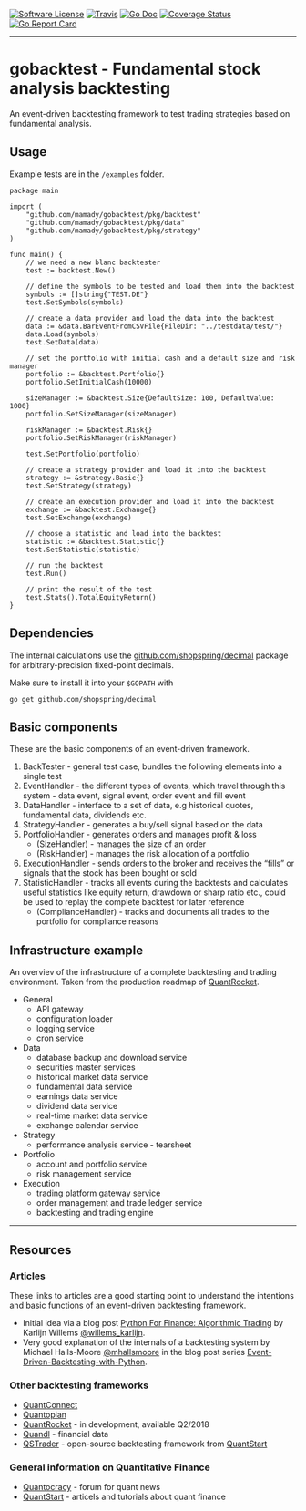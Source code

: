 [![Software License](https://img.shields.io/badge/license-MIT-brightgreen.svg?style=flat-square)](/LICENSE.md)
[![Travis](https://img.shields.io/travis/mamady/gobacktest.svg?style=flat-square)](https://travis-ci.org/mamady/gobacktest)
[![Go Doc](https://img.shields.io/badge/godoc-reference-blue.svg?style=flat-square)](http://godoc.org/github.com/mamady/gobacktest)
[![Coverage Status](https://img.shields.io/coveralls/mamady/gobacktest/master.svg?style=flat-square)](https://coveralls.io/github/mamady/gobacktest?branch=master)
[![Go Report Card](https://goreportcard.com/badge/github.com/mamady/gobacktest?style=flat-square)](https://goreportcard.com/report/github.com/mamady/gobacktest)

---

# gobacktest - Fundamental stock analysis backtesting

An event-driven backtesting framework to test trading strategies based on fundamental analysis.

## Usage

Example tests are in the `/examples` folder.

```golang
package main

import (
    "github.com/mamady/gobacktest/pkg/backtest"
    "github.com/mamady/gobacktest/pkg/data"
    "github.com/mamady/gobacktest/pkg/strategy"
)

func main() {
    // we need a new blanc backtester
    test := backtest.New()

    // define the symbols to be tested and load them into the backtest
    symbols := []string{"TEST.DE"}
    test.SetSymbols(symbols)

    // create a data provider and load the data into the backtest
    data := &data.BarEventFromCSVFile{FileDir: "../testdata/test/"}
    data.Load(symbols)
    test.SetData(data)

    // set the portfolio with initial cash and a default size and risk manager
    portfolio := &backtest.Portfolio{}
    portfolio.SetInitialCash(10000)

    sizeManager := &backtest.Size{DefaultSize: 100, DefaultValue: 1000}
    portfolio.SetSizeManager(sizeManager)

    riskManager := &backtest.Risk{}
    portfolio.SetRiskManager(riskManager)

    test.SetPortfolio(portfolio)

    // create a strategy provider and load it into the backtest
    strategy := &strategy.Basic{}
    test.SetStrategy(strategy)

    // create an execution provider and load it into the backtest
    exchange := &backtest.Exchange{}
    test.SetExchange(exchange)

    // choose a statistic and load into the backtest
    statistic := &backtest.Statistic{}
    test.SetStatistic(statistic)

    // run the backtest
    test.Run()

    // print the result of the test
    test.Stats().TotalEquityReturn()
}
```

## Dependencies

The internal calculations use the [github.com/shopspring/decimal](https://github.com/shopspring/decimal) package for arbitrary-precision fixed-point decimals.

Make sure to install it into your `$GOPATH` with

    go get github.com/shopspring/decimal

## Basic components

These are the basic components of an event-driven framework.

1. BackTester - general test case, bundles the following elements into a single test
2. EventHandler - the different types of events, which travel through this system - data event, signal event, order event and fill event
3. DataHandler - interface to a set of data, e.g historical quotes, fundamental data, dividends etc.
4. StrategyHandler - generates a buy/sell signal based on the data
5. PortfolioHandler - generates orders and manages profit & loss
    + (SizeHandler) - manages the size of an order
    + (RiskHandler) - manages the risk allocation of a portfolio
6. ExecutionHandler - sends orders to the broker and receives the “fills” or signals that the stock has been bought or sold
7. StatisticHandler - tracks all events during the backtests and calculates useful statistics like equity return, drawdown or sharp ratio etc., could be used to replay the complete backtest for later reference
   + (ComplianceHandler) - tracks and documents all trades to the portfolio for compliance reasons

## Infrastructure example

An overviev of the infrastructure of a complete backtesting and trading environment. Taken from the production roadmap of [QuantRocket](https://www.quantrocket.com/#product-roadmap).

- General
  + API gateway
  + configuration loader
  + logging service
  + cron service
- Data
  + database backup and download service
  + securities master services
  + historical market data service
  + fundamental data service
  + earnings data service
  + dividend data service
  + real-time market data service
  + exchange calendar service
- Strategy
  + performance analysis service - tearsheet
- Portfolio
  + account and portfolio service
  + risk management service
- Execution
  + trading platform gateway service
  + order management and trade ledger service
  + backtesting and trading engine

---

## Resources

### Articles

These links to articles are a good starting point to understand the intentions and basic functions of an event-driven backtesting framework.

- Initial idea via a blog post [Python For Finance: Algorithmic Trading](https://www.datacamp.com/community/tutorials/finance-python-trading#backtesting) by Karlijn Willems [@willems_karlijn](https://twitter.com/willems_karlijn).
- Very good explanation of the internals of a backtesting system by Michael Halls-Moore [@mhallsmoore](https://twitter.com/mhallsmoore) in the blog post series [Event-Driven-Backtesting-with-Python](https://www.quantstart.com/articles/Event-Driven-Backtesting-with-Python-Part-I).

### Other backtesting frameworks

- [QuantConnect](https://www.quantconnect.com)
- [Quantopian](https://www.quantopian.com)
- [QuantRocket](https://www.quantrocket.com) - in development, available Q2/2018
- [Quandl](https://www.quandl.com) - financial data
- [QSTrader](https://www.quantstart.com/qstrader) - open-source backtesting framework from [QuantStart](https://www.quantstart.com)

### General information on Quantitative Finance

- [Quantocracy](http://quantocracy.com) - forum for quant news
- [QuantStart](https://www.quantstart.com) - articels and tutorials about quant finance
